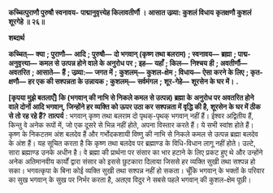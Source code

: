**कच्चित्पुराणौ पुरुषौ स्वनावय-** **पाद्मानुवृत्त्येह किलावतीर्णौ ।** **आसात उव्र्या: कुशलं विधाय** **कृतक्षणौ कुशलं शूरगेहे ॥ २६॥** 

**शब्दार्थ** 

**कच्चित्—** **क्या** **; पुराणौ—** **आदि** **; पुरुषौ—** **दो भगवान् (कृष्ण तथा बलराम)** **; स्वनावय—** **ब्रह्मा** **; पाद्म-अनुवृत्त्या—** **कमल से** **उत्पन्न होने वाले के अनुरोध पर** **; इह—** **यहाँ** **; किल—** **निश्चय ही** **; अवतीर्णौ—** **अवतरित** **; आसाते—** **हैं** **; उव्र्या:—** **जगत में** **;** **कुशलम्—** **कुशल-क्षेम** **; विधाय—** **ऐसा करने के लिए** **; कृत-क्षणौ—** **हर एक की सश्पन्नता के उन्नायक** **; कुशलम्—** **सर्वमंगल** **;** **शूर-गेहे—** **शूरसेन के घर में।** **.** 

**[कृपया मुझे बतलाएँ] कि (भगवान् की नाभि से निकले कमल से उत्पन्न) ब्रह्मा के** **अनुरोध पर अवतरित होने वाले दोनों आदि भगवान्, जिन्होंने हर व्यक्ति को ऊपर उठा कर** **सश्पन्नता में वृद्धि की है, शूरसेन के घर में ठीक से तो रह रहे हैं?** **तात्पर्य** : भगवान् कृष्ण तथा बलराम दो पृथक्-पृथक् भगवान् नहीं हैं। ईश्वर अद्वितीय हैं, किन्तु वे अनेक रूपों में, जो एक दूसरे से भिन्न नहीं होते, अपना विस्तार करते हैं। ये सभी स्वांश होते हैं। कृष्ण के निकटतम अंश बलदेव हैं और गर्भोदकशायी विष्णु की नाभि से निकले कमल से उत्पन्न ब्रह्मा बलदेव के अंश हैं। यह सूचित करता है कि कृष्ण तथा बलदेव पर ब्रह्माण्ड के विधि-विधान लागू नहीं होते। उल्टे, सारा ब्रह्माण्ड उनके अधीन है। वे ब्रह्मा की प्रार्थना पर संसार का भार हटाने के लिए प्रकट हुए थे और उन्होंने अनेक अतिमानवीय कार्यों द्वारा संसार को इससे छुटकारा दिलाया जिससे हर व्यक्ति सुखी तथा सश्पन्न हो सका। भगवत्कृपा के बिना कोई व्यक्ति सुखी तथा सश्पन्न नहीं हो सकता। चूँकि भगवान् के भक्तों के परिवार का सुख भगवान् के सुख पर निर्भर करता है, अतएव विदुर ने सबसे पहले भगवान् की कुशल-क्षेम पूछी।  